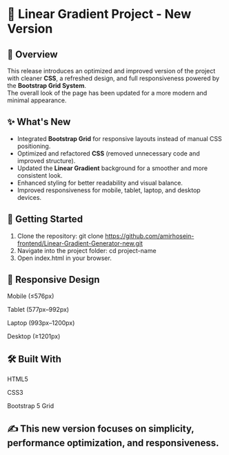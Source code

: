 # 🎨 Linear Gradient Project - New Version

## 📌 Overview
This release introduces an optimized and improved version of the project with cleaner **CSS**, a refreshed design, and full responsiveness powered by the **Bootstrap Grid System**.  
The overall look of the page has been updated for a more modern and minimal appearance.

## ✨ What's New
- Integrated **Bootstrap Grid** for responsive layouts instead of manual CSS positioning.
- Optimized and refactored **CSS** (removed unnecessary code and improved structure).
- Updated the **Linear Gradient** background for a smoother and more consistent look.
- Enhanced styling for better readability and visual balance.
- Improved responsiveness for mobile, tablet, laptop, and desktop devices.

## 🚀 Getting Started
1. Clone the repository:
   git clone https://github.com/amirhosein-frontend/Linear-Gradient-Generator-new.git
2. Navigate into the project folder:
    cd project-name
3. Open index.html in your browser.

## 📱 Responsive Design

Mobile (≤576px)

Tablet (577px–992px)

Laptop (993px–1200px)

Desktop (≥1201px)

## 🛠 Built With

HTML5

CSS3

Bootstrap 5 Grid

## ✍️ This new version focuses on simplicity, performance optimization, and responsiveness.